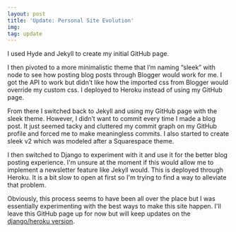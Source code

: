 ```yaml
---
layout: post
title: 'Update: Personal Site Evolution'
img:
tag: update
---
```


I used Hyde and Jekyll to create my initial GitHub page.

I then pivoted to a more minimalistic theme that I’m naming “sleek” with node to see how posting blog posts through Blogger would work for me. I got the API to work but didn’t like how the imported css from Blogger would override my custom css. I deployed to Heroku instead of using my GitHub page.

From there I switched back to Jekyll and using my GitHub page with the sleek theme. However, I didn’t want to commit every time I made a blog post. It just seemed tacky and cluttered my commit graph on my GitHub profile and forced me to make meaningless commits. I also started to create sleek v2 which was modeled after a Squarespace theme.

I then switched to Django to experiment with it and use it for the better blog posting experience. I'm unsure at the moment if this would allow me to implement a newsletter feature like Jekyll would. This is deployed through Heroku. It is a bit slow to open at first so I'm trying to find a way to alleviate that problem.

Obviously, this process seems to have been all over the place but I was essentially experimenting with the best ways to make this site happen. I'll leave this GitHub page up for now but will keep updates on the [django/heroku version](https://jordangeorge.herokuapp.com/).
